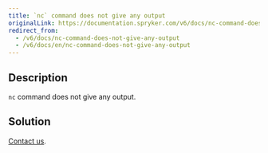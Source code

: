 ```yaml
---
title: `nc` command does not give any output
originalLink: https://documentation.spryker.com/v6/docs/nc-command-does-not-give-any-output
redirect_from:
  - /v6/docs/nc-command-does-not-give-any-output
  - /v6/docs/en/nc-command-does-not-give-any-output
---
```


## Description
`nc` command does not give any output.

## Solution
[Contact us](https://support.spryker.com/hc/en-us).
